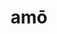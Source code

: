 ---
title: amō
meaning: to love or like
ch: 4
pos: verb
secondppstem: am
infend: āre
infhyph: -āre
conjugation: first
faudio: .../assets/audio/amo.mp3
---